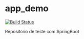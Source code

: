 # app_demo

[![Build Status](https://www.travis-ci.org/dlv/app_demo.svg?branch=master)](https://www.travis-ci.org/dlv/AppDemo)

Repositório de teste com SpringBoot
